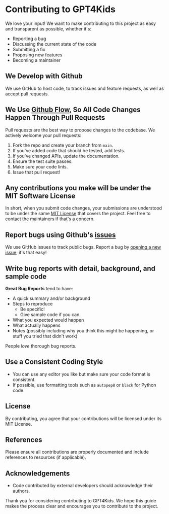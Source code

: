 # Contributing to GPT4Kids

We love your input! We want to make contributing to this project as easy and transparent as possible, whether it's:

- Reporting a bug
- Discussing the current state of the code
- Submitting a fix
- Proposing new features
- Becoming a maintainer

## We Develop with Github

We use GitHub to host code, to track issues and feature requests, as well as accept pull requests.

## We Use [Github Flow](https://guides.github.com/introduction/flow/index.html), So All Code Changes Happen Through Pull Requests

Pull requests are the best way to propose changes to the codebase. We actively welcome your pull requests:

1. Fork the repo and create your branch from `main`.
2. If you've added code that should be tested, add tests.
3. If you've changed APIs, update the documentation.
4. Ensure the test suite passes.
5. Make sure your code lints.
6. Issue that pull request!

## Any contributions you make will be under the MIT Software License

In short, when you submit code changes, your submissions are understood to be under the same [MIT License](LICENSE) that covers the project. Feel free to contact the maintainers if that's a concern.

## Report bugs using Github's [issues](https://github.com/mgrama/gpt4kids/issues)

We use GitHub issues to track public bugs. Report a bug by [opening a new issue](https://github.com/mgrama/gpt4kids/issues/new); it's that easy!

## Write bug reports with detail, background, and sample code

**Great Bug Reports** tend to have:

- A quick summary and/or background
- Steps to reproduce
  - Be specific!
  - Give sample code if you can.
- What you expected would happen
- What actually happens
- Notes (possibly including why you think this might be happening, or stuff you tried that didn't work)

People _love_ thorough bug reports.

## Use a Consistent Coding Style

- You can use any editor you like but make sure your code format is consistent.
- If possible, use formatting tools such as `autopep8` or `black` for Python code.

## License

By contributing, you agree that your contributions will be licensed under its MIT License.

## References

Please ensure all contributions are properly documented and include references to resources (if applicable).

## Acknowledgements

- Code contributed by external developers should acknowledge their authors.

Thank you for considering contributing to GPT4Kids. We hope this guide makes the process clear and encourages you to contribute to the project.
